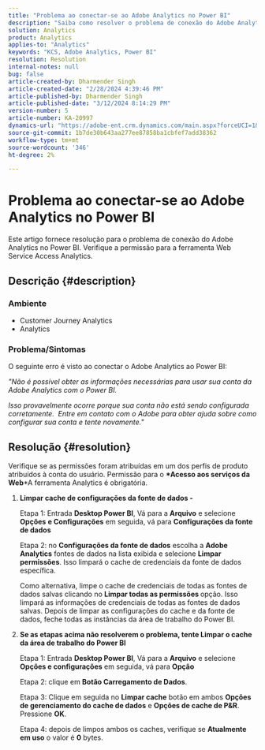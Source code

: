 ```yaml
---
title: "Problema ao conectar-se ao Adobe Analytics no Power BI"
description: "Saiba como resolver o problema de conexão do Adobe Analytics no Power BI. Verifique a permissão para a ferramenta Web Service Access Analytics."
solution: Analytics
product: Analytics
applies-to: "Analytics"
keywords: "KCS, Adobe Analytics, Power BI"
resolution: Resolution
internal-notes: null
bug: false
article-created-by: Dharmender Singh
article-created-date: "2/28/2024 4:39:46 PM"
article-published-by: Dharmender Singh
article-published-date: "3/12/2024 8:14:29 PM"
version-number: 5
article-number: KA-20997
dynamics-url: "https://adobe-ent.crm.dynamics.com/main.aspx?forceUCI=1&pagetype=entityrecord&etn=knowledgearticle&id=d3a875f5-57d6-ee11-9079-6045bd006295"
source-git-commit: 1b7de30b643aa277ee87858ba1cbfef7add38362
workflow-type: tm+mt
source-wordcount: '346'
ht-degree: 2%

---
```


# Problema ao conectar-se ao Adobe Analytics no Power BI


Este artigo fornece resolução para o problema de conexão do Adobe Analytics no Power BI. Verifique a permissão para a ferramenta Web Service Access Analytics.

## Descrição {#description}


### <b>Ambiente</b>

- Customer Journey Analytics
- Analytics




### <b>Problema/Sintomas</b>

O seguinte erro é visto ao conectar o Adobe Analytics ao Power BI:



*&quot;Não é possível obter as informações necessárias para usar sua conta da Adobe Analytics com o Power BI.*

*Isso provavelmente ocorre porque sua conta não está sendo configurada corretamente.  Entre em contato com o Adobe para obter ajuda sobre como configurar sua conta e tente novamente.&quot;*


## Resolução {#resolution}

Verifique se as permissões foram atribuídas em um dos perfis de produto atribuídos à conta do usuário. Permissão para o <b>*Acesso aos serviços da Web</b>*A ferramenta Analytics é obrigatória.<br>


1. <b>Limpar cache de configurações da fonte de dados - </b>

   Etapa 1: Entrada <b>Desktop Power BI</b>, Vá para a <b>Arquivo</b> e selecione <b>Opções</b> <b>e Configurações</b> em seguida, vá para <b>Configurações da fonte de dados</b>

   Etapa 2: no <b>Configurações da fonte de dados</b> escolha a <b>Adobe Analytics</b> fontes de dados na lista exibida e selecione <b>Limpar permissões</b>. Isso limpará o cache de credenciais da fonte de dados específica.

   Como alternativa, limpe o cache de credenciais de todas as fontes de dados salvas clicando no <b>Limpar todas as permissões </b>opção. Isso limpará as informações de credenciais de todas as fontes de dados salvas.
Depois de limpar as configurações do cache e da fonte de dados, feche todas as instâncias da área de trabalho do Power BI.
2. <b>Se as etapas acima não resolverem o problema, tente Limpar o cache da área de trabalho do Power BI</b>

   Etapa 1: Entrada <b>Desktop Power BI</b>, Vá para a <b>Arquivo</b> e selecione <b>Opções e configurações</b> em seguida, vá para <b>Opção</b>

   Etapa 2: clique em <b>Botão Carregamento de Dados</b>.

   Etapa 3: Clique em seguida no <b>Limpar cache</b> botão em ambos <b>Opções de gerenciamento do cache de dados</b> e <b>Opções de cache de P&amp;R</b>. Pressione <b>OK</b>.

   Etapa 4: depois de limpos ambos os caches, verifique se <b>Atualmente em uso</b> o valor é <b>0</b> bytes.

